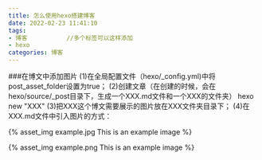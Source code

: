 ```yaml
---
title: 怎么使用hexo搭建博客
date: 2022-02-23 11:41:10
tags:
- 博客           //多个标签可以这样添加
- hexo
categories: 博客
---
```

###在博文中添加图片
(1)在全局配置文件（hexo/_config.yml)中将post_asset_folder设置为true；
(2)创建文章（在创建的时候，会在hexo/source/_post目录下，生成一个XXX.md文件和一个XXX的文件夹）
hexo new "XXX"
(3)把XXX这个博文需要展示的图片放在XXX文件夹目录下；
(4)在XXX.md文件中引入图片的方式：

{% asset_img example.jpg This is an example image %}

{% asset_img example.png This is an example image %}

